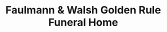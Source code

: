 ---
title: "Faulmann & Walsh Golden Rule Funeral Home"
url: /fraser/faulmann-and-walsh-golden-rule-funeral-home/
shop: funeral directors
---
